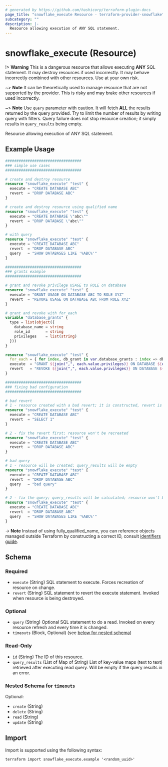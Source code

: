 ```yaml
---
# generated by https://github.com/hashicorp/terraform-plugin-docs
page_title: "snowflake_execute Resource - terraform-provider-snowflake"
subcategory: ""
description: |-
  Resource allowing execution of ANY SQL statement.
---
```


# snowflake_execute (Resource)

!> **Warning** This is a dangerous resource that allows executing **ANY** SQL statement. It may destroy resources if used incorrectly. It may behave incorrectly combined with other resources. Use at your own risk.

~> **Note** It can be theoretically used to manage resource that are not supported by the provider. This is risky and may brake other resources if used incorrectly.

~> **Note** Use `query` parameter with caution. It will fetch **ALL** the results returned by the query provided. Try to limit the number of results by writing query with filters. Query failure does not stop resource creation; it simply results in `query_results` being empty.

Resource allowing execution of ANY SQL statement.

## Example Usage

```terraform
##################################
### simple use cases
##################################

# create and destroy resource
resource "snowflake_execute" "test" {
  execute = "CREATE DATABASE ABC"
  revert  = "DROP DATABASE ABC"
}

# create and destroy resource using qualified name
resource "snowflake_execute" "test" {
  execute = "CREATE DATABASE \"abc\""
  revert  = "DROP DATABASE \"abc\""
}

# with query
resource "snowflake_execute" "test" {
  execute = "CREATE DATABASE ABC"
  revert  = "DROP DATABASE ABC"
  query   = "SHOW DATABASES LIKE '%ABC%'"
}

##################################
### grants example
##################################

# grant and revoke privilege USAGE to ROLE on database
resource "snowflake_execute" "test" {
  execute = "GRANT USAGE ON DATABASE ABC TO ROLE XYZ"
  revert  = "REVOKE USAGE ON DATABASE ABC FROM ROLE XYZ"
}

# grant and revoke with for_each
variable "database_grants" {
  type = list(object({
    database_name = string
    role_id       = string
    privileges    = list(string)
  }))
}

resource "snowflake_execute" "test" {
  for_each = { for index, db_grant in var.database_grants : index => db_grant }
  execute  = "GRANT ${join(",", each.value.privileges)} ON DATABASE ${each.value.database_name} TO ROLE ${each.value.role_id}"
  revert   = "REVOKE ${join(",", each.value.privileges)} ON DATABASE ${each.value.database_name} FROM ROLE ${each.value.role_id}"
}

##################################
### fixing bad configuration
##################################

# bad revert
# 1 - resource created with a bad revert; it is constructed, revert is not validated before destroy happens
resource "snowflake_execute" "test" {
  execute = "CREATE DATABASE ABC"
  revert  = "SELECT 1"
}

# 2 - fix the revert first; resource won't be recreated
resource "snowflake_execute" "test" {
  execute = "CREATE DATABASE ABC"
  revert  = "DROP DATABASE ABC"
}

# bad query
# 1 - resource will be created; query_results will be empty
resource "snowflake_execute" "test" {
  execute = "CREATE DATABASE ABC"
  revert  = "DROP DATABASE ABC"
  query   = "bad query"
}

# 2 - fix the query; query_results will be calculated; resource won't be recreated
resource "snowflake_execute" "test" {
  execute = "CREATE DATABASE ABC"
  revert  = "DROP DATABASE ABC"
  query   = "SHOW DATABASES LIKE '%ABC%'"
}
```
-> **Note** Instead of using fully_qualified_name, you can reference objects managed outside Terraform by constructing a correct ID, consult [identifiers guide](https://registry.terraform.io/providers/Snowflake-Labs/snowflake/latest/docs/guides/identifiers#new-computed-fully-qualified-name-field-in-resources).
<!-- TODO(SNOW-1634854): include an example showing both methods-->

<!-- schema generated by tfplugindocs -->
## Schema

### Required

- `execute` (String) SQL statement to execute. Forces recreation of resource on change.
- `revert` (String) SQL statement to revert the execute statement. Invoked when resource is being destroyed.

### Optional

- `query` (String) Optional SQL statement to do a read. Invoked on every resource refresh and every time it is changed.
- `timeouts` (Block, Optional) (see [below for nested schema](#nestedblock--timeouts))

### Read-Only

- `id` (String) The ID of this resource.
- `query_results` (List of Map of String) List of key-value maps (text to text) retrieved after executing read query. Will be empty if the query results in an error.

<a id="nestedblock--timeouts"></a>
### Nested Schema for `timeouts`

Optional:

- `create` (String)
- `delete` (String)
- `read` (String)
- `update` (String)

## Import

Import is supported using the following syntax:

```shell
terraform import snowflake_execute.example '<random_uuid>'
```
